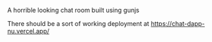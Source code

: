 A horrible looking chat room built using gunjs 

There should be a sort of working deployment at https://chat-dapp-nu.vercel.app/